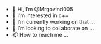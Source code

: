 - 👋 Hi, I’m @Mrgovind005
- 👀 i'm interested in c++
- 🌱 I’m currently working on that ...
- 💞️ I’m looking to collaborate on ...
- 📫 How to reach me ...

<!---
Mrgovind005/Mrgovind005 is a ✨ special ✨ repository because its `README.md` (this file) appears on your GitHub profile.
You can click the Preview link to take a look at your changes.
--->
